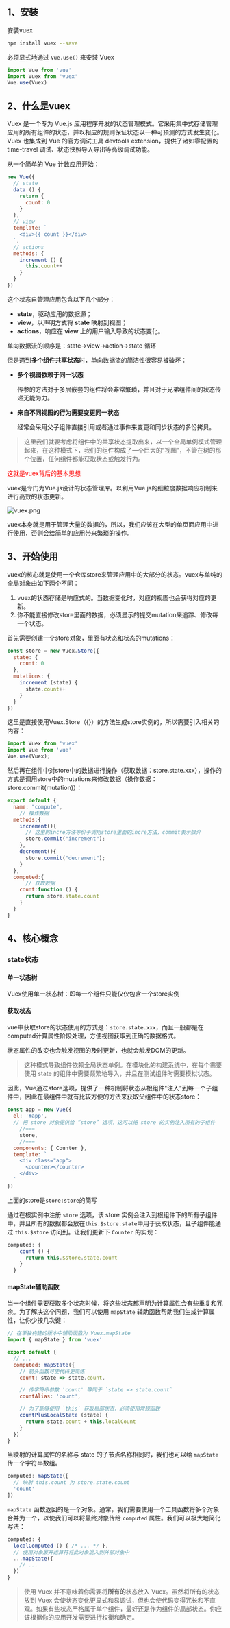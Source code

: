 ## 1、安装

安装vuex

```bash
npm install vuex --save
```

必须显式地通过 `Vue.use()` 来安装 Vuex

```js
import Vue from 'vue'
import Vuex from 'vuex'
Vue.use(Vuex)
```

## 2、什么是vuex

Vuex 是一个专为 Vue.js 应用程序开发的状态管理模式。它采用集中式存储管理应用的所有组件的状态，并以相应的规则保证状态以一种可预测的方式发生变化。Vuex 也集成到 Vue 的官方调试工具 devtools extension，提供了诸如零配置的 time-travel 调试、状态快照导入导出等高级调试功能。

从一个简单的 Vue 计数应用开始：

```js
new Vue({
  // state
  data () {
    return {
      count: 0
    }
  },
  // view
  template: `
    <div>{{ count }}</div>
  `,
  // actions
  methods: {
    increment () {
      this.count++
    }
  }
})
```

这个状态自管理应用包含以下几个部分：

- **state**，驱动应用的数据源；
- **view**，以声明方式将 **state** 映射到视图；
- **actions**，响应在 **view** 上的用户输入导致的状态变化。

单向数据流的顺序是：state->view->action->state 循环



但是遇到**多个组件共享状态**时，单向数据流的简洁性很容易被破坏：

- **多个视图依赖于同一状态**

  传参的方法对于多层嵌套的组件将会非常繁琐，并且对于兄弟组件间的状态传递无能为力。

- **来自不同视图的行为需要变更同一状态**

  经常会采用父子组件直接引用或者通过事件来变更和同步状态的多份拷贝。



> 这里我们就要考虑将组件中的共享状态提取出来，以一个全局单例模式管理起来，在这种模式下，我们的组件构成了一个巨大的“视图”，不管在树的那个位置，任何组件都能获取状态或触发行为。

<span style="color:#f00">这就是vuex背后的基本思想</span>

vuex是专门为Vue.js设计的状态管理库。以利用Vue.js的细粒度数据响应机制来进行高效的状态更新。

![vuex.png](E:\WebStorm_Dir\articles\images\vuex.png)

vuex本身就是用于管理大量的数据的，所以，我们应该在大型的单页面应用中进行使用，否则会给简单的应用带来繁琐的操作。

## 3、开始使用

vuex的核心就是使用一个仓库store来管理应用中的大部分的状态。vuex与单纯的全局对象由如下两个不同：

1. vuex的状态存储是响应式的。当数据变化时，对应的视图也会获得对应的更新。
2. 你不能直接修改store里面的数据，必须显示的提交mutation来追踪、修改每一个状态。

首先需要创建一个store对象，里面有状态和状态的mutations：

```js
const store = new Vuex.Store({
  state: {
    count: 0
  },
  mutations: {
    increment (state) {
      state.count++
    }
  }
})
```

这里是直接使用Vuex.Store（{}）的方法生成store实例的，所以需要引入相关的内容：

```js
import Vuex from 'vuex'
import Vue from 'vue'
Vue.use(Vuex);
```

然后再在组件中对store中的数据进行操作（获取数据：store.state.xxx），操作的方式是调用store中的mutations来修改数据（操作数据：store.commit(mutation)）：

```js
export default {
  name: "compute",
    // 操作数据
  methods:{
    increment(){
      // 这里的incre方法等价于调用store里面的incre方法，commit表示媒介
      store.commit("increment");
    },
    decrement(){
      store.commit("decrement");
    }
  },
  computed:{
      // 获取数据
    count:function () {
      return store.state.count
    }
  }
}
```

## 4、核心概念

### state状态

#### 单一状态树

Vuex使用单一状态树：即每一个组件只能仅仅包含一个store实例

#### 获取状态

vue中获取store的状态使用的方式是：`store.state.xxx`，而且一般都是在computed计算属性阶段处理，方便视图获取到正确的数据格式。

状态属性的改变也会触发视图的及时更新，也就会触发DOM的更新。

> 这种模式导致组件依赖全局状态单例。在模块化的构建系统中，在每个需要使用 state 的组件中需要频繁地导入，并且在测试组件时需要模拟状态。

因此，Vue通过store选项，提供了一种机制将状态从根组件"注入"到每一个子组件中，因此在最组件中就有比较方便的方法来获取父组件中的状态store：

```js
const app = new Vue({
  el: '#app',
  // 把 store 对象提供给 “store” 选项，这可以把 store 的实例注入所有的子组件
    //===
  	store,
    //===
  components: { Counter },
  template: `
    <div class="app">
      <counter></counter>
    </div>
  `
})
```

上面的store是`store:store`的简写

通过在根实例中注册 `store` 选项，该 store 实例会注入到根组件下的所有子组件中，并且所有的数据都会放在`this.$store.state`中用于获取状态，且子组件能通过 `this.$store` 访问到。让我们更新下 `Counter` 的实现：

```js
computed: {
    count () {
      return this.$store.state.count
    }
  }
```

#### mapState辅助函数

当一个组件需要获取多个状态时候，将这些状态都声明为计算属性会有些重复和冗余。为了解决这个问题，我们可以使用 `mapState` 辅助函数帮助我们生成计算属性，让你少按几次键：

```js
// 在单独构建的版本中辅助函数为 Vuex.mapState
import { mapState } from 'vuex'

export default {
  // ...
  computed: mapState({
    // 箭头函数可使代码更简练
    count: state => state.count,

    // 传字符串参数 'count' 等同于 `state => state.count`
    countAlias: 'count',

    // 为了能够使用 `this` 获取局部状态，必须使用常规函数
    countPlusLocalState (state) {
      return state.count + this.localCount
    }
  })
}
```

当映射的计算属性的名称与 state 的子节点名称相同时，我们也可以给 `mapState` 传一个字符串数组。

```js
computed: mapState([
  // 映射 this.count 为 store.state.count
  'count'
])
```

`mapState` 函数返回的是一个对象。通常，我们需要使用一个工具函数将多个对象合并为一个，以使我们可以将最终对象传给 `computed` 属性。我们可以极大地简化写法：

```js
computed: {
  localComputed () { /* ... */ },
  // 使用对象展开运算符将此对象混入到外部对象中
  ...mapState({
    // ...
  })
}
```

> 使用 Vuex 并不意味着你需要将**所有的**状态放入 Vuex。虽然将所有的状态放到 Vuex 会使状态变化更显式和易调试，但也会使代码变得冗长和不直观。如果有些状态严格属于单个组件，最好还是作为组件的局部状态。你应该根据你的应用开发需要进行权衡和确定。























